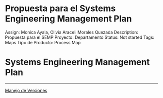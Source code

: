 # Propuesta para el Systems Engineering Management Plan

Assign: Monica Ayala, Olivia Araceli Morales Quezada
Description: Propuesta para el SEMP
Proyecto: Departamento
Status: Not started
Tags: Maps
Tipo de Producto: Process Map

# Systems Engineering Management Plan

---

[Manejo de Versiones](Propuesta%20para%20el%20Systems%20Engineering%20Management%20P%2042cb21d3dfd24aca908d110f23963663/Manejo%20de%20Versiones%2056e36856363a4e91bc5980a69dc0ad52.md)